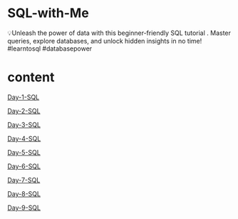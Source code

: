# SQL-with-Me
💡Unleash the power of data with this beginner-friendly SQL tutorial . Master queries, explore databases, and unlock hidden insights in no time!  #learntosql #databasepower


# content

<a href="Day-1-SQL"/>Day-1-SQL

<a href="Day-2-SQL"/>Day-2-SQL

<a href="Day-3-SQL"/>Day-3-SQL

<a href="Day-4-SQL"/>Day-4-SQL

<a href="Day-5-SQL"/>Day-5-SQL

<a href="Day-6-SQL"/>Day-6-SQL

<a href="Day-7-SQL"/>Day-7-SQL

<a href="Day-8-SQL"/>Day-8-SQL

<a href="Day-9-SQL"/>Day-9-SQL
